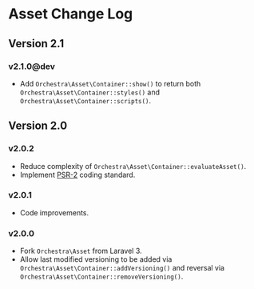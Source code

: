 Asset Change Log
==============

## Version 2.1

### v2.1.0@dev

* Add `Orchestra\Asset\Container::show()` to return both `Orchestra\Asset\Container::styles()` and `Orchestra\Asset\Container::scripts()`.

## Version 2.0

### v2.0.2

* Reduce complexity of `Orchestra\Asset\Container::evaluateAsset()`.
* Implement [PSR-2](https://github.com/php-fig/fig-standards/blob/master/accepted/PSR-2-coding-style-guide.md) coding standard.

### v2.0.1

* Code improvements.

### v2.0.0

* Fork `Orchestra\Asset` from Laravel 3.
* Allow last modified versioning to be added via `Orchestra\Asset\Container::addVersioning()` and reversal via `Orchestra\Asset\Container::removeVersioning()`.
